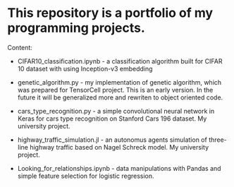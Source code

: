 # This repository is a portfolio of my programming projects.

Content:
  - CIFAR10_classification.ipynb - a classification algorithm built for CIFAR 10 dataset with using Inception-v3 embedding
  
  - genetic_algorithm.py - my implementation of genetic algorithm, which was prepared for TensorCell project. This is an early version. In the future it will be generalized more and rewriten to object oriented code.
  
  - cars_type_recognition.py - a simple convolutional neural network in Keras for cars type recognition on Stanford Cars 196 dataset. My university project.
  
  - highway_traffic_simulation.jl - an autonomus agents simulation of three-line highway traffic based on Nagel Schreck model. My university project.
  
  - Looking_for_relationships.ipynb - data manipulations with Pandas and simple feature selection for logistic regression.
